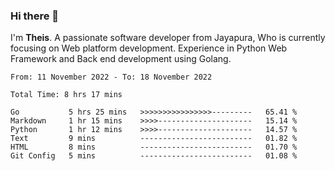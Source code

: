 ### Hi there 👋

I'm <b>Theis</b>. A passionate software developer from Jayapura, Who is currently focusing on Web platform development. Experience in Python Web Framework and Back end development using Golang.

 
 <!--START_SECTION:waka-->

```text
From: 11 November 2022 - To: 18 November 2022

Total Time: 8 hrs 17 mins

Go           5 hrs 25 mins   >>>>>>>>>>>>>>>>---------   65.41 %
Markdown     1 hr 15 mins    >>>>---------------------   15.14 %
Python       1 hr 12 mins    >>>>---------------------   14.57 %
Text         9 mins          -------------------------   01.82 %
HTML         8 mins          -------------------------   01.70 %
Git Config   5 mins          -------------------------   01.08 %
```

<!--END_SECTION:waka-->
